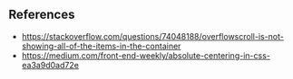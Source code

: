 ## References

- https://stackoverflow.com/questions/74048188/overflowscroll-is-not-showing-all-of-the-items-in-the-container
- https://medium.com/front-end-weekly/absolute-centering-in-css-ea3a9d0ad72e
